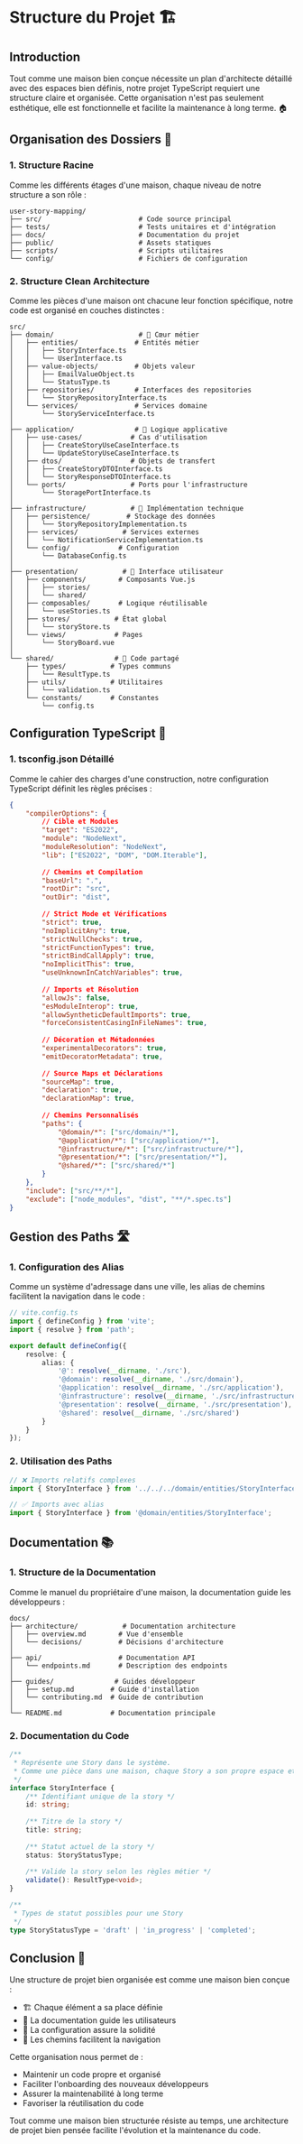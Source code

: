 # Structure du Projet 🏗️

## Introduction

Tout comme une maison bien conçue nécessite un plan d'architecte détaillé avec des espaces bien définis, notre projet TypeScript requiert une structure claire et organisée. Cette organisation n'est pas seulement esthétique, elle est fonctionnelle et facilite la maintenance à long terme. 🏠

## Organisation des Dossiers 📂

### 1. Structure Racine

Comme les différents étages d'une maison, chaque niveau de notre structure a son rôle :

```
user-story-mapping/
├── src/                        # Code source principal
├── tests/                      # Tests unitaires et d'intégration
├── docs/                       # Documentation du projet
├── public/                     # Assets statiques
├── scripts/                    # Scripts utilitaires
└── config/                     # Fichiers de configuration
```

### 2. Structure Clean Architecture

Comme les pièces d'une maison ont chacune leur fonction spécifique, notre code est organisé en couches distinctes :

```
src/
├── domain/                     # 🎯 Cœur métier
│   ├── entities/              # Entités métier
│   │   ├── StoryInterface.ts
│   │   └── UserInterface.ts
│   ├── value-objects/         # Objets valeur
│   │   ├── EmailValueObject.ts
│   │   └── StatusType.ts
│   ├── repositories/          # Interfaces des repositories
│   │   └── StoryRepositoryInterface.ts
│   └── services/              # Services domaine
│       └── StoryServiceInterface.ts
│
├── application/               # 🔄 Logique applicative
│   ├── use-cases/            # Cas d'utilisation
│   │   ├── CreateStoryUseCaseInterface.ts
│   │   └── UpdateStoryUseCaseInterface.ts
│   ├── dtos/                 # Objets de transfert
│   │   ├── CreateStoryDTOInterface.ts
│   │   └── StoryResponseDTOInterface.ts
│   └── ports/                # Ports pour l'infrastructure
│       └── StoragePortInterface.ts
│
├── infrastructure/           # 🔌 Implémentation technique
│   ├── persistence/         # Stockage des données
│   │   └── StoryRepositoryImplementation.ts
│   ├── services/           # Services externes
│   │   └── NotificationServiceImplementation.ts
│   └── config/            # Configuration
│       └── DatabaseConfig.ts
│
├── presentation/           # 🎨 Interface utilisateur
│   ├── components/        # Composants Vue.js
│   │   ├── stories/
│   │   └── shared/
│   ├── composables/       # Logique réutilisable
│   │   └── useStories.ts
│   ├── stores/           # État global
│   │   └── storyStore.ts
│   └── views/            # Pages
│       └── StoryBoard.vue
│
└── shared/               # 🔄 Code partagé
    ├── types/           # Types communs
    │   └── ResultType.ts
    ├── utils/           # Utilitaires
    │   └── validation.ts
    └── constants/       # Constantes
        └── config.ts
```

## Configuration TypeScript 🔧

### 1. tsconfig.json Détaillé

Comme le cahier des charges d'une construction, notre configuration TypeScript définit les règles précises :

```json
{
    "compilerOptions": {
        // Cible et Modules
        "target": "ES2022",
        "module": "NodeNext",
        "moduleResolution": "NodeNext",
        "lib": ["ES2022", "DOM", "DOM.Iterable"],
        
        // Chemins et Compilation
        "baseUrl": ".",
        "rootDir": "src",
        "outDir": "dist",
        
        // Strict Mode et Vérifications
        "strict": true,
        "noImplicitAny": true,
        "strictNullChecks": true,
        "strictFunctionTypes": true,
        "strictBindCallApply": true,
        "noImplicitThis": true,
        "useUnknownInCatchVariables": true,
        
        // Imports et Résolution
        "allowJs": false,
        "esModuleInterop": true,
        "allowSyntheticDefaultImports": true,
        "forceConsistentCasingInFileNames": true,
        
        // Décoration et Métadonnées
        "experimentalDecorators": true,
        "emitDecoratorMetadata": true,
        
        // Source Maps et Déclarations
        "sourceMap": true,
        "declaration": true,
        "declarationMap": true,
        
        // Chemins Personnalisés
        "paths": {
            "@domain/*": ["src/domain/*"],
            "@application/*": ["src/application/*"],
            "@infrastructure/*": ["src/infrastructure/*"],
            "@presentation/*": ["src/presentation/*"],
            "@shared/*": ["src/shared/*"]
        }
    },
    "include": ["src/**/*"],
    "exclude": ["node_modules", "dist", "**/*.spec.ts"]
}
```

## Gestion des Paths 🛣️

### 1. Configuration des Alias

Comme un système d'adressage dans une ville, les alias de chemins facilitent la navigation dans le code :

```typescript
// vite.config.ts
import { defineConfig } from 'vite';
import { resolve } from 'path';

export default defineConfig({
    resolve: {
        alias: {
            '@': resolve(__dirname, './src'),
            '@domain': resolve(__dirname, './src/domain'),
            '@application': resolve(__dirname, './src/application'),
            '@infrastructure': resolve(__dirname, './src/infrastructure'),
            '@presentation': resolve(__dirname, './src/presentation'),
            '@shared': resolve(__dirname, './src/shared')
        }
    }
});
```

### 2. Utilisation des Paths

```typescript
// ❌ Imports relatifs complexes
import { StoryInterface } from '../../../domain/entities/StoryInterface';

// ✅ Imports avec alias
import { StoryInterface } from '@domain/entities/StoryInterface';
```

## Documentation 📚

### 1. Structure de la Documentation

Comme le manuel du propriétaire d'une maison, la documentation guide les développeurs :

```
docs/
├── architecture/           # Documentation architecture
│   ├── overview.md        # Vue d'ensemble
│   └── decisions/         # Décisions d'architecture
│
├── api/                   # Documentation API
│   └── endpoints.md       # Description des endpoints
│
├── guides/               # Guides développeur
│   ├── setup.md         # Guide d'installation
│   └── contributing.md  # Guide de contribution
│
└── README.md            # Documentation principale
```

### 2. Documentation du Code

```typescript
/**
 * Représente une Story dans le système.
 * Comme une pièce dans une maison, chaque Story a son propre espace et ses propres règles.
 */
interface StoryInterface {
    /** Identifiant unique de la story */
    id: string;
    
    /** Titre de la story */
    title: string;
    
    /** Statut actuel de la story */
    status: StoryStatusType;
    
    /** Valide la story selon les règles métier */
    validate(): ResultType<void>;
}

/**
 * Types de statut possibles pour une Story
 */
type StoryStatusType = 'draft' | 'in_progress' | 'completed';
```

## Conclusion 🎯

Une structure de projet bien organisée est comme une maison bien conçue :

- 🏗️ Chaque élément a sa place définie
- 📝 La documentation guide les utilisateurs
- 🔧 La configuration assure la solidité
- 🚀 Les chemins facilitent la navigation

Cette organisation nous permet de :
- Maintenir un code propre et organisé
- Faciliter l'onboarding des nouveaux développeurs
- Assurer la maintenabilité à long terme
- Favoriser la réutilisation du code

Tout comme une maison bien structurée résiste au temps, une architecture de projet bien pensée facilite l'évolution et la maintenance du code. 
